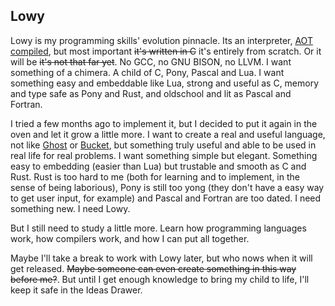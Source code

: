 ## Lowy
Lowy is my programming skills' evolution pinnacle. Its an interpreter, [AOT compiled](https://en.wikipedia.org/wiki/Ahead-of-time_compilation), but most important ~~it's written in C~~ it's entirely from scratch. Or it will be ~~it's not that far yet~~. No GCC, no GNU BISON, no LLVM. I want something of a chimera. A child of C, Pony, Pascal and Lua. I want something easy and embeddable like Lua, strong and useful as C, memory and type safe as Pony and Rust, and oldschool and lit as Pascal and Fortran.

I tried a few months ago to implement it, but I decided to put it again in the oven and let it grow a little more. I want to create a real and useful language, not like [Ghost](https://github.com/mateus-md/ghost) or [Bucket](https://github.com/mateus-md/Bucket-1-3), but something truly useful and able to be used in real life for real problems. I want something simple but elegant. Something easy to embedding (easier than Lua) but trustable and smooth as C and Rust. Rust is too hard to me (both for learning and to implement, in the sense of being laborious), Pony is still too yong (they don't have a easy way to get user input, for example) and Pascal and Fortran are too dated. I need something new. I need Lowy.

But I still need to study a little more. Learn how programming languages work, how compilers work, and how I can put all together.

Maybe I'll take a break to work with Lowy later, but who nows when it will get released. ~~Maybe someone can even create something in this way before me?~~. But until I get enough knowledge to bring my child to life, I'll keep it safe in the Ideas Drawer.